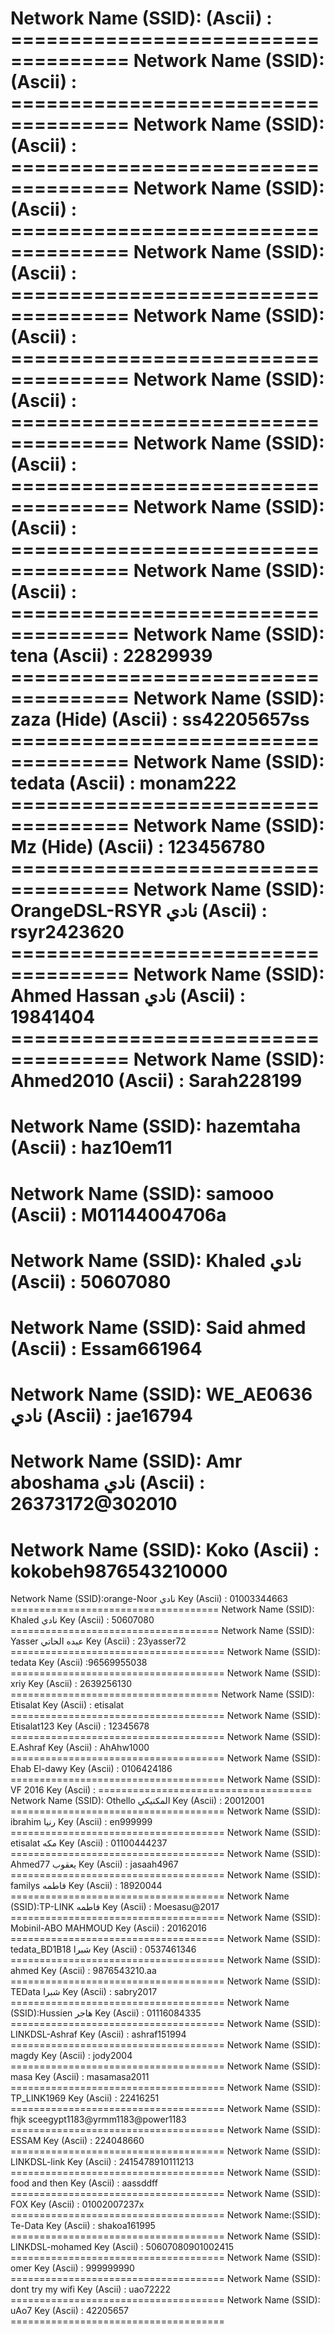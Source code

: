 Network Name (SSID): 
 (Ascii) :  ====================================
Network Name (SSID): 
 (Ascii) :  ====================================
Network Name (SSID): 
 (Ascii) :  ====================================
Network Name (SSID): 
 (Ascii) :  ====================================
Network Name (SSID): 
 (Ascii) :  ====================================
Network Name (SSID): 
 (Ascii) :  ====================================
Network Name (SSID): 
 (Ascii) :  ====================================
Network Name (SSID): 
 (Ascii) :  ====================================
Network Name (SSID): 
 (Ascii) :  ====================================
Network Name (SSID): 
 (Ascii) :  ====================================
Network Name (SSID): tena
 (Ascii) : 22829939 ====================================
 Network Name (SSID): zaza (Hide)
 (Ascii) :  ss42205657ss ====================================
 Network Name (SSID): tedata
(Ascii) : monam222 ====================================
Network Name (SSID): Mz    (Hide)
(Ascii) : 123456780 ====================================
Network Name (SSID): OrangeDSL-RSYR نادي
 (Ascii) :   rsyr2423620 ====================================
 Network Name (SSID): Ahmed Hassan نادي
  (Ascii) :  19841404 ====================================
  Network Name (SSID): Ahmed2010
  (Ascii) : Sarah228199
  ====================================
Network Name (SSID): hazemtaha
 (Ascii) : haz10em11
 ====================================
Network Name (SSID): samooo
 (Ascii) : M01144004706a
====================================
Network Name (SSID): Khaled نادي
 (Ascii) : 50607080
====================================
Network Name (SSID): Said ahmed 
 (Ascii) : Essam661964
====================================
Network Name (SSID): WE_AE0636 نادي
 (Ascii) : jae16794
====================================
Network Name (SSID): Amr aboshama نادي
 (Ascii) : 26373172@302010
====================================
Network Name (SSID): Koko
 (Ascii) : kokobeh9876543210000
====================================
Network Name (SSID):orange-Noor نادي
Key (Ascii) : 01003344663 ====================================
Network Name (SSID): Khaled نادي
 Key (Ascii) : 50607080 ====================================
Network Name (SSID): Yasser عبده الحاتي Key (Ascii) : 23yasser72 ===================================== Network Name (SSID): tedata
 Key (Ascii) :96569955038 ===================================== Network Name (SSID): xriy 
 Key (Ascii) : 2639256130 ==================================== Network Name (SSID): Etisalat 
 Key (Ascii) : etisalat ===================================== Network Name (SSID): Etisalat123
  Key (Ascii) : 12345678 ===================================== Network Name (SSID): E.Ashraf
   Key (Ascii) : AhAhw1000 ===================================== Network Name (SSID): Ehab El-dawy
    Key (Ascii) : 0106424186 ===================================== Network Name (SSID): VF 2016 
    Key (Ascii) : ===================================== Network Name (SSID): Othello المكنيكي
     Key (Ascii) : 20012001 ===================================== Network Name (SSID): ibrahim رنيا
      Key (Ascii) : en999999 ===================================== Network Name (SSID): etisalat مكه
       Key (Ascii) : 01100444237 ===================================== Network Name (SSID): Ahmed77 يعقوب 
       Key (Ascii) : jasaah4967 ===================================== Network Name (SSID): familys فاطمه
        Key (Ascii) : 18920044 ===================================== Network Name (SSID):TP-LINK فاطمه
         Key (Ascii) : Moesasu@2017 ===================================== Network Name (SSID): Mobinil-ABO MAHMOUD Key (Ascii) : 20162016 ===================================== Network Name (SSID): tedata_BD1B18 شبرا Key (Ascii) : 0537461346 ===================================== Network Name (SSID): ahmed
   Key (Ascii) : 9876543210.aa ===================================== Network Name (SSID): TEData شبرا 
  Key (Ascii) : sabry2017 ===================================== Network Name (SSID):Hussien هاجر
   Key (Ascii) : 01116084335 ===================================== Network Name (SSID): LINKDSL-Ashraf
    Key (Ascii) : ashraf151994 ===================================== Network Name (SSID): magdy
     Key (Ascii) : jody2004 ===================================== Network Name (SSID): masa 
     Key (Ascii) : masamasa2011 ===================================== Network Name (SSID): TP_LINK1969 
     Key (Ascii) : 22416251 ===================================== Network Name (SSID): fhjk sceegypt1183@yrmm1183@power1183 ===================================== Network Name (SSID): ESSAM 
  Key (Ascii) : 224048660 ===================================== Network Name (SSID): LINKDSL-link
  Key (Ascii) : 2415478910111213 ===================================== Network Name (SSID): food and then 
  Key (Ascii) : aassddff ===================================== Network Name (SSID): FOX 
 Key (Ascii) : 01002007237x ===================================== Network Name:(SSID): Te-Data 
Key (Ascii) : shakoa161995 ===================================== Network Name (SSID): LINKDSL-mohamed Key (Ascii) : 50607080901002415 ===================================== Network Name (SSID): omer
 Key (Ascii) : 999999990 ===================================== Network Name (SSID): dont try my wifi
  Key (Ascii) : uao72222 ===================================== Network Name (SSID): uAo7 
  Key (Ascii) : 42205657 =====================================